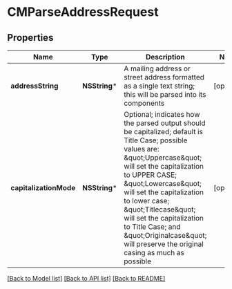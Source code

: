 # CMParseAddressRequest

## Properties
Name | Type | Description | Notes
------------ | ------------- | ------------- | -------------
**addressString** | **NSString*** | A mailing address or street address formatted as a single text string; this will be parsed into its components | [optional] 
**capitalizationMode** | **NSString*** | Optional; indicates how the parsed output should be capitalized; default is Title Case; possible values are: \&quot;Uppercase\&quot; will set the capitalization to UPPER CASE; \&quot;Lowercase\&quot; will set the capitalization to lower case; \&quot;Titlecase\&quot; will set the capitalization to Title Case; and \&quot;Originalcase\&quot; will preserve the original casing as much as possible | [optional] 

[[Back to Model list]](../README.md#documentation-for-models) [[Back to API list]](../README.md#documentation-for-api-endpoints) [[Back to README]](../README.md)


